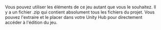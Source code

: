 Vous pouvez utiliser les éléments de ce jeu autant que vous le souhaitez. Il y a un fichier .zip qui contient absolument tous les fichiers du projet. Vous pouvez l'extraire et le placer dans votre Unity Hub pour directement accéder à l'édition du jeu.
